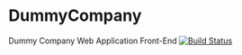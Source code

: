 # DummyCompany
Dummy Company Web Application Front-End
[![Build Status](https://travis-ci.org/vkkadian/DummyCompany.png)](https://travis-ci.org/vkkadian/DummyCompany)
